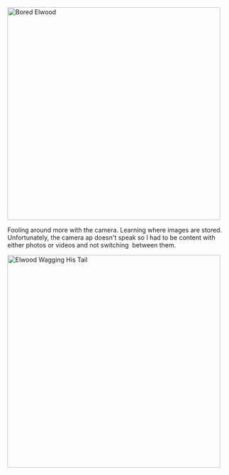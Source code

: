 <html><body><a href="http://pics.livejournal.com/merrillnelwood/pic/00003087"><img title="" height="480" alt="Bored Elwood" src="http://pics.livejournal.com/merrillnelwood/pic/00003087"></a>

Fooling around more with the camera. Learning where images are stored. Unfortunately, the camera ap doesn't speak so I had to be content with either photos or videos and not switching  between them.

<a href="http://pics.livejournal.com/merrillnelwood/pic/00004e3p"><img title="" height="480" alt="Elwood Wagging His Tail" src="http://pics.livejournal.com/merrillnelwood/pic/00004e3p"></a></body></html>